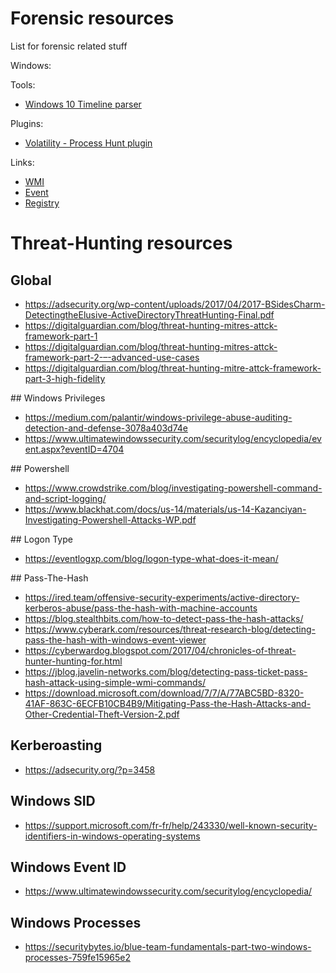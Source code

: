 # Forensic resources

List for forensic related stuff

Windows:

Tools:

- [Windows 10 Timeline parser](https://github.com/ForRePen/Forensic/blob/master/Windows/timeline.py)

Plugins:

- [Volatility - Process Hunt plugin](https://github.com/ForRePen/Forensic/blob/master/Windows/process_hunt.py)

Links:

- [WMI](https://github.com/ForRePen/Forensic/blob/master/Windows/Links/WMI.md)
- [Event](https://github.com/ForRePen/Forensic/blob/master/Windows/Links/Event.md)
- [Registry](https://github.com/ForRePen/Forensic/blob/master/Windows/Links/Registry.md)

# Threat-Hunting resources

## Global

- https://adsecurity.org/wp-content/uploads/2017/04/2017-BSidesCharm-DetectingtheElusive-ActiveDirectoryThreatHunting-Final.pdf
- https://digitalguardian.com/blog/threat-hunting-mitres-attck-framework-part-1
- https://digitalguardian.com/blog/threat-hunting-mitres-attck-framework-part-2-–-advanced-use-cases
- https://digitalguardian.com/blog/threat-hunting-mitre-attck-framework-part-3-high-fidelity

## Windows Privileges

- https://medium.com/palantir/windows-privilege-abuse-auditing-detection-and-defense-3078a403d74e
- https://www.ultimatewindowssecurity.com/securitylog/encyclopedia/event.aspx?eventID=4704

## Powershell

- https://www.crowdstrike.com/blog/investigating-powershell-command-and-script-logging/
- https://www.blackhat.com/docs/us-14/materials/us-14-Kazanciyan-Investigating-Powershell-Attacks-WP.pdf

## Logon Type

- https://eventlogxp.com/blog/logon-type-what-does-it-mean/

## Pass-The-Hash

- https://ired.team/offensive-security-experiments/active-directory-kerberos-abuse/pass-the-hash-with-machine-accounts
- https://blog.stealthbits.com/how-to-detect-pass-the-hash-attacks/
- https://www.cyberark.com/resources/threat-research-blog/detecting-pass-the-hash-with-windows-event-viewer
- https://cyberwardog.blogspot.com/2017/04/chronicles-of-threat-hunter-hunting-for.html
- https://jblog.javelin-networks.com/blog/detecting-pass-ticket-pass-hash-attack-using-simple-wmi-commands/
- https://download.microsoft.com/download/7/7/A/77ABC5BD-8320-41AF-863C-6ECFB10CB4B9/Mitigating-Pass-the-Hash-Attacks-and-Other-Credential-Theft-Version-2.pdf

## Kerberoasting

- https://adsecurity.org/?p=3458

## Windows SID

- https://support.microsoft.com/fr-fr/help/243330/well-known-security-identifiers-in-windows-operating-systems

## Windows Event ID

- https://www.ultimatewindowssecurity.com/securitylog/encyclopedia/

## Windows Processes

- https://securitybytes.io/blue-team-fundamentals-part-two-windows-processes-759fe15965e2

